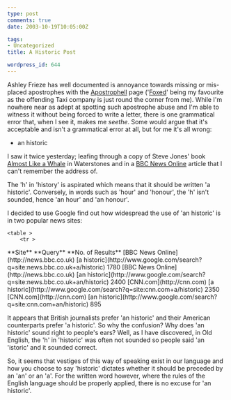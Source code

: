 ```yaml
---
type: post
comments: true
date: 2003-10-19T10:05:00Z

tags:
- Uncategorized
title: A Historic Post

wordpress_id: 644
---
```


Ashley Frieze has well documented is annoyance towards missing or mis-placed apostrophes with the [Apostrophell](http://www.incredible.org.uk/apostrophell/) page ('[Foxed](http://www.incredible.org.uk/apostrophell/foxed.html)' being my favourite as the offending Taxi company is just round the corner from me). While I'm nowhere near as adept at spotting such apostrophe abuse and I'm able to witness it without being forced to write a letter, there is one grammatical error that, when I see it, makes me _seethe_. Some would argue that it's acceptable and isn't a grammatical error at all, but for me it's all wrong:



	


	
  * an historic

	

	

I saw it twice yesterday; leafing through a copy of Steve Jones' book [Almost Like a Whale](ttp://www.amazon.co.uk/exec/obidos/ASIN/055299958X/qid=1066558482/sr=2-1/ref=sr_2_3_1/026-3762167-5225209) in Waterstones and in a [BBC News Online](http://news.bbc.co.uk) article that I can't remember the address of.



	

The 'h' in 'history' is aspirated which means that it should be written 'a historic'. Conversely, in words such as 'hour' and 'honour', the 'h' isn't sounded, hence 'an hour' and 'an honour'.    



	

I decided to use Google find out how widespread the use of 'an historic' is in two popular news sites: 



	<table >
		<tr >
			
<td >**Site**
</td>
			
<td >**Query**
</td>
			
<td >**No. of Results**
</td>
		</tr>
		<tr >
			
<td >[BBC News Online](http://news.bbc.co.uk)
</td>
			
<td >[a historic](http://www.google.com/search?q=site:news.bbc.co.uk+a/historic)
</td>
			
<td >1780
</td>
		</tr>
		<tr >
			
<td >[BBC News Online](http://news.bbc.co.uk)
</td>
			
<td >[an historic](http://www.google.com/search?q=site:news.bbc.co.uk+an/historic)
</td>
			
<td >2400
</td>
		</tr>
		<tr >
			
<td >[CNN.com](http://cnn.com)
</td>
			
<td >[a historic](http://www.google.com/search?q=site:cnn.com+a/historic)
</td>
			
<td >2350
</td>
		</tr>
		<tr >
			
<td >[CNN.com](http://cnn.com)
</td>
			
<td >[an historic](http://www.google.com/search?q=site:cnn.com+an/historic)
</td>
			
<td >895
</td>
		</tr>
	</table>

	

It appears that British journalists prefer 'an historic' and their American counterparts prefer 'a historic'. So why the confusion? Why does 'an historic' sound right to people's ears? Well, as I have discovered, in Old English, the 'h' in 'historic' was often not sounded so people said 'an 'istoric' and it sounded correct. 



	

So, it seems that  vestiges of this way of speaking exist in our language and how you choose to say 'historic' dictates whether it should be preceded by an 'an' or an 'a'. For the written word however, where the rules of the English language should be properly applied, there is no excuse for 'an historic'.
